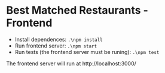 # Best Matched Restaurants - Frontend

* Install dependences: ``.\npm install``
* Run frontend server: ``.\npm start``
* Run tests (the frontend server must be runing): ``.\npm test``

The frontend server will run at http://localhost:3000/